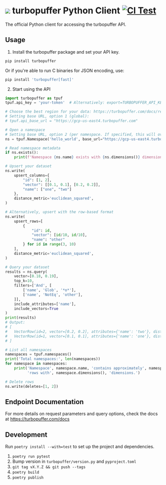 ![](https://github.com/turbopuffer/turbopuffer-python/assets/1594638/0482aa50-4665-4998-afd3-78afe56b52f3) turbopuffer Python Client [![CI Test](https://github.com/turbopuffer/turbopuffer-python/actions/workflows/ci_test.yml/badge.svg)](https://github.com/turbopuffer/turbopuffer-python/actions/workflows/ci_test.yml)
=========================

The official Python client for accessing the turbopuffer API.

Usage
-----

1. Install the turbopuffer package and set your API key.
```sh
pip install turbopuffer
```
Or if you're able to run C binaries for JSON encoding, use:
```sh
pip install 'turbopuffer[fast]'
```

2. Start using the API
```py
import turbopuffer as tpuf
tpuf.api_key = 'your-token'  # Alternatively: export=TURBOPUFFER_API_KEY=your-token

# Choose the best region for your data: https://turbopuffer.com/docs/regions
# Setting base URL, option 1 (global):
# tpuf.api_base_url = "https://gcp-us-east4.turbopuffer.com"

# Open a namespace
# Setting base URL, option 2 (per namespace. If specified, this will override the global api_base_url):
ns = tpuf.Namespace('hello_world', base_url="https://gcp-us-east4.turbopuffer.com")

# Read namespace metadata
if ns.exists():
    print(f'Namespace {ns.name} exists with {ns.dimensions()} dimensions and approximately {ns.approx_count()} rows.')

# Upsert your dataset
ns.write(
    upsert_columns={
        "id": [1, 2],
        "vector": [[0.1, 0.1], [0.2, 0.2]],
        "name": ["one", "two"]
    },
    distance_metric='euclidean_squared',
)

# Alternatively, upsert with the row-based format
ns.write(
    upsert_rows=[
        {
            "id": id,
            "vector": [id/10, id/10],
            "name": "other"
        } for id in range(3, 10)
    ],
    distance_metric='euclidean_squared',
)

# Query your dataset
results = ns.query(
    vector=[0.18, 0.19],
    top_k=10,
    filters=['And', [
        ['name', 'Glob', '*o*'],
        ['name', 'NotEq', 'other'],
    ]],
    include_attributes=['name'],
    include_vectors=True
)
print(results)
# Output:
# [
#   VectorRow(id=2, vector=[0.2, 0.2], attributes={'name': 'two'}, dist=0.00049999997),
#   VectorRow(id=1, vector=[0.1, 0.1], attributes={'name': 'one'}, dist=0.0145)]
# ]

# List all namespaces
namespaces = tpuf.namespaces()
print('Total namespaces:', len(namespaces))
for namespace in namespaces:
    print('Namespace', namespace.name, 'contains approximately', namespace.approx_count(),
          'rows with', namespace.dimensions(), 'dimensions.')

# Delete rows
ns.write(deletes=[1, 2])
```

Endpoint Documentation
----------------------

For more details on request parameters and query options, check the docs at https://turbopuffer.com/docs

## Development

Run `poetry install --with=test` to set up the project and dependencies.

1. `poetry run pytest`
2.  Bump version in `turbopuffer/version.py` and `pyproject.toml`
3. `git tag vX.Y.Z && git push --tags`
3. `poetry build`
4. `poetry publish`
